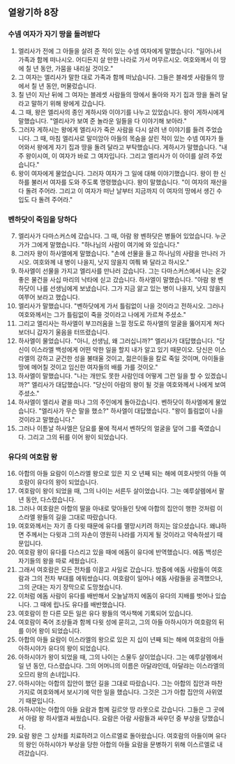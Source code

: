 ## 열왕기하 8장

### 수넴 여자가 자기 땅을 돌려받다
1. 엘리사가 전에 그 아들을 살려 준 적이 있는 수넴 여자에게 말했습니다. "일어나서 가족과 함께 떠나시오. 어디든지 살 만한 나라로 가서 머무르시오. 여호와께서 이 땅에 칠 년 동안, 가뭄을 내리실 것이오."
2. 그 여자는 엘리사가 말한 대로 가족과 함께 떠났습니다. 그들은 블레셋 사람들의 땅에서 칠 년 동안, 머물렀습니다.
3. 칠 년이 지난 뒤에 그 여자는 블레셋 사람들의 땅에서 돌아와 자기 집과 땅을 돌려 달라고 말하기 위해 왕에게 갔습니다.
4. 그 때, 왕은 엘리사의 종인 게하시와 이야기를 나누고 있었습니다. 왕이 게하시에게 말했습니다. "엘리사가 보여 준 놀라운 일들을 다 이야기해 보아라."
5. 그러자 게하시는 왕에게 엘리사가 죽은 사람을 다시 살려 낸 이야기를 들려 주었습니다. 그 때, 마침 엘리사로 말미암아 아들의 목숨을 살린 적이 있는 수넴 여자가 들어와서 왕에게 자기 집과 땅을 돌려 달라고 부탁했습니다. 게하시가 말했습니다. "내 주 왕이시여, 이 여자가 바로 그 여자입니다. 그리고 엘리사가 이 아이를 살려 주었습니다."
6. 왕이 여자에게 물었습니다. 그러자 여자가 그 일에 대해 이야기했습니다. 왕이 한 신하를 불러서 여자를 도와 주도록 명령했습니다. 왕이 말했습니다. "이 여자의 재산을 다 돌려 주어라. 그리고 이 여자가 떠난 날부터 지금까지 이 여자의 땅에서 생긴 수입도 다 돌려 주어라."
### 벤하닷이 죽임을 당하다
7. 엘리사가 다마스커스에 갔습니다. 그 때, 아람 왕 벤하닷은 병들어 있었습니다. 누군가가 그에게 말했습니다. "하나님의 사람이 여기에 와 있습니다."
8. 그러자 왕이 하사엘에게 말했습니다. "손에 선물을 들고 하나님의 사람을 만나러 가시오. 여호와께 내 병이 나을지, 낫지 않을지 여쭤 봐 달라고 하시오."
9. 하사엘이 선물을 가지고 엘리사를 만나러 갔습니다. 그는 다마스커스에서 나는 온갖 좋은 물건을 사십 마리의 낙타에 싣고 갔습니다. 하사엘이 말했습니다. "아람 왕 벤하닷이 나를 선생님에게 보냈습니다. 그가 지금 앓고 있는 병이 나을지, 낫지 않을지 여쭈어 보라고 했습니다.
10. 엘리사가 말했습니다. "벤하닷에게 가서 틀림없이 나을 것이라고 전하시오. 그러나 여호와께서는 그가 틀림없이 죽을 것이라고 나에게 가르쳐 주셨소."
11. 그리고 엘리사는 하사엘이 부끄러움을 느낄 정도로 하사엘의 얼굴을 뚫어지게 쳐다보더니 갑자기 울음을 터뜨렸습니다.
12. 하사엘이 물었습니다. "아니, 선생님, 왜 그러십니까?" 엘리사가 대답했습니다. "당신이 이스라엘 백성에게 어떤 악한 일을 할지 내가 알고 있기 때문이오. 당신은 이스라엘의 강하고 굳건한 성을 불태울 것이고, 젊은이들을 칼로 죽일 것이며, 아이들을 땅에 메어칠 것이고 임신한 여자들의 배를 가를 것이오."
13. 하사엘이 말했습니다. "나는 개만도 못한 사람인데 어떻게 그런 일을 할 수 있겠습니까?" 엘리사가 대답했습니다. "당신이 아람의 왕이 될 것을 여호와께서 나에게 보여 주셨소."
14. 하사엘이 엘리사 곁을 떠나 그의 주인에게 돌아갔습니다. 벤하닷이 하사엘에게 물었습니다. "엘리사가 무슨 말을 했소?" 하사엘이 대답했습니다. "왕이 틀림없이 나을 것이라고 말했습니다."
15. 그러나 이튿날 하사엘은 담요를 물에 적셔서 벤하닷의 얼굴을 덮어 그를 죽였습니다. 그리고 그의 뒤를 이어 왕이 되었습니다.
### 유다의 여호람 왕
16. 아합의 아들 요람이 이스라엘 왕으로 있은 지 오 년째 되는 해에 여호사밧의 아들 여호람이 유다의 왕이 되었습니다.
17. 여호람이 왕이 되었을 때, 그의 나이는 서른두 살이었습니다. 그는 예루살렘에서 팔 년 동안, 다스렸습니다.
18. 그러나 여호람은 아합의 딸을 아내로 맞아들인 탓에 아합의 집안이 행한 것처럼 이스라엘 왕들의 길을 그대로 따랐습니다.
19. 여호와께서는 자기 종 다윗 때문에 유다를 멸망시키려 하지는 않으셨습니다. 왜냐하면 주께서는 다윗과 그의 자손이 영원히 나라를 가지게 될 것이라고 약속하셨기 때문입니다.
20. 여호람 왕이 유다를 다스리고 있을 때에 에돔이 유다에 반역했습니다. 에돔 백성은 자기들의 왕을 따로 세웠습니다.
21. 그래서 여호람은 모든 전차를 이끌고 사일로 갔습니다. 밤중에 에돔 사람들이 여호람과 그의 전차 부대를 에워쌌습니다. 여호람이 일어나 에돔 사람들을 공격했으나, 그의 군대는 자기 장막으로 도망쳤습니다.
22. 이처럼 에돔 사람이 유다를 배반해서 오늘날까지 에돔이 유다의 지배를 벗어나 있습니다. 그 때에 립나도 유다를 배반했습니다.
23. 여호람이 한 다른 모든 일은 유다 왕들의 역사책에 기록되어 있습니다.
24. 여호람이 죽어 조상들과 함께 다윗 성에 묻히고, 그의 아들 아하시야가 여호람의 뒤를 이어 왕이 되었습니다.
25. 아합의 아들 요람이 이스라엘의 왕으로 있은 지 십이 년째 되는 해에 여호람의 아들 아하시야가 유다의 왕이 되었습니다.
26. 아하시야가 왕이 되었을 때, 그의 나이는 스물두 살이었습니다. 그는 예루살렘에서 일 년 동안, 다스렸습니다. 그의 어머니의 이름은 아달랴인데, 아달랴는 이스라엘의 오므리 왕의 손녀입니다.
27. 아하시야는 아합의 집안이 했던 길을 그대로 따랐습니다. 그는 아합의 집안과 마찬가지로 여호와께서 보시기에 악한 일을 했습니다. 그것은 그가 아합 집안의 사위였기 때문입니다.
28. 아하시야는 아합의 아들 요람과 함께 길르앗 땅 라못으로 갔습니다. 그들은 그 곳에서 아람 왕 하사엘과 싸웠습니다. 요람은 아람 사람들과 싸우던 중 부상을 당했습니다.
29. 요람 왕은 그 상처를 치료하려고 이스르엘로 돌아왔습니다. 여호람의 아들이며 유다의 왕인 아하시야가 부상을 당한 아합의 아들 요람을 문병하기 위해 이스르엘로 내려갔습니다.